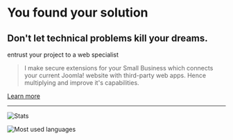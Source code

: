 # You found your solution

## Don't let technical problems kill your dreams.
entrust your project to a web specialist

> I make secure extensions for your Small Business 
> which connects your current Joomla! website with third-party web apps. 
> Hence multiplying and improve it's capabilities.

[Learn more](https://coderparlerpartager.fr)


-----------------------------------------------------


![Stats](https://github-readme-stats.vercel.app/api?username=alexandreelise&show_icons=true&theme=radical&count_private=true)

![Most used languages](https://github-readme-stats.vercel.app/api/top-langs/?username=alexandreelise)

